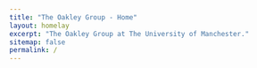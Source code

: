 ```yaml
---
title: "The Oakley Group - Home"
layout: homelay
excerpt: "The Oakley Group at The University of Manchester."
sitemap: false
permalink: /
---
```




